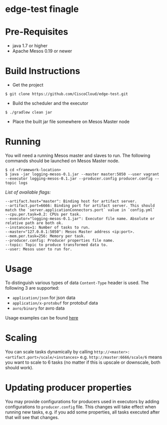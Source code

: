 edge-test finagle
================

Pre-Requisites
==============

- java 1.7 or higher
- Apache Mesos 0.19 or newer

Build Instructions
=================

- Get the project
```
$ git clone https://github.com/CiscoCloud/edge-test.git
```

- Build the scheduler and the executor
```
$ ./gradlew clean jar
```
- Place the built jar file somewhere on Mesos Master node

Running
=======

You will need a running Mesos master and slaves to run. The following commands should be launched on Mesos Master node.

```
$ cd <framework-location>
$ java -jar logging-mesos-0.1.jar --master master:5050 --user vagrant --executor logging-mesos-0.1.jar --producer.config producer.config --topic logs
```

*List of available flags:*

```
--artifact.host="master": Binding host for artifact server.
--artifact.port=6666: Binding port for artifact server. This should match the `server.applicationConnectors.port` value in `config.yml`
--cpu.per.task=0.2: CPUs per task.
--executor="logging-mesos-0.1.jar": Executor file name. Absolute or relative path are both ok.
--instances=1: Number of tasks to run.
--master="127.0.0.1:5050": Mesos Master address <ip:port>.
--mem.per.task=256: Memory per task.
--producer.config: Producer properties file name.
--topic: Topic to produce transformed data to.
--user: Mesos user to run for.
```

Usage
=====

To distinguish various types of data `Content-Type` header is used. The following 3 are supported:

- `application/json` for json data
- `application/x-protobuf` for protobuf data
- `avro/binary` for avro data

Usage examples can be found [here](https://github.com/CiscoCloud/edge-test/tree/master/golang#usage)

Scaling
=======

You can scale tasks dynamically by calling `http://<master>:<artifact.port>/scale/<instances>` e.g. `http://master:6666/scale/6` means you want to scale to 6 tasks (no matter if this is upscale or downscale, both should work).

Updating producer properties
============================

You may provide configurations for producers used in executors by adding configurations to `producer.config` file. This changes will take effect when running new tasks, e.g. if you add some properties, all tasks executed after that will see that changes.